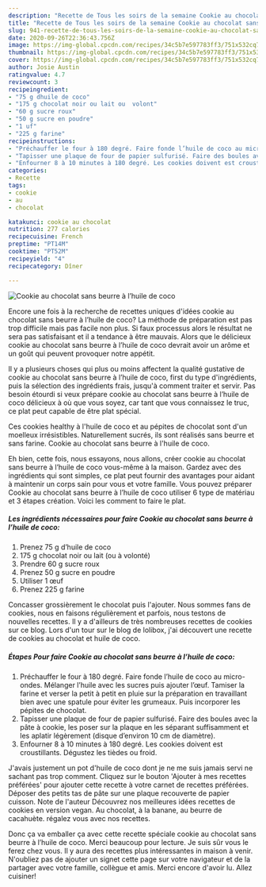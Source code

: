 ```yaml
---
description: "Recette de Tous les soirs de la semaine Cookie au chocolat sans beurre à l’huile de coco"
title: "Recette de Tous les soirs de la semaine Cookie au chocolat sans beurre à l’huile de coco"
slug: 941-recette-de-tous-les-soirs-de-la-semaine-cookie-au-chocolat-sans-beurre-a-lhuile-de-coco
date: 2020-09-26T22:36:43.756Z
image: https://img-global.cpcdn.com/recipes/34c5b7e597783ff3/751x532cq70/cookie-au-chocolat-sans-beurre-a-lhuile-de-coco-photo-principale-de-la-recette.jpg
thumbnail: https://img-global.cpcdn.com/recipes/34c5b7e597783ff3/751x532cq70/cookie-au-chocolat-sans-beurre-a-lhuile-de-coco-photo-principale-de-la-recette.jpg
cover: https://img-global.cpcdn.com/recipes/34c5b7e597783ff3/751x532cq70/cookie-au-chocolat-sans-beurre-a-lhuile-de-coco-photo-principale-de-la-recette.jpg
author: Josie Austin
ratingvalue: 4.7
reviewcount: 3
recipeingredient:
- "75 g dhuile de coco"
- "175 g chocolat noir ou lait ou  volont"
- "60 g sucre roux"
- "50 g sucre en poudre"
- "1 uf"
- "225 g farine"
recipeinstructions:
- "Préchauffer le four à 180 degré. Faire fonde l’huile de coco au micro-ondes. Mélanger l’huile avec les sucres puis ajouter l’œuf. Tamiser la farine et verser la petit à petit en pluie sur la préparation en travaillant bien avec une spatule pour éviter les grumeaux. Puis incorporer les pépites de chocolat."
- "Tapisser une plaque de four de papier sulfurisé. Faire des boules avec la pâte à cookie, les poser sur la plaque en les séparant suffisamment et les aplatir légèrement (disque d’environ 10 cm de diamètre)."
- "Enfourner 8 à 10 minutes à 180 degré. Les cookies doivent est croustillants. Dégustez les tièdes ou froid."
categories:
- Recette
tags:
- cookie
- au
- chocolat

katakunci: cookie au chocolat 
nutrition: 277 calories
recipecuisine: French
preptime: "PT14M"
cooktime: "PT52M"
recipeyield: "4"
recipecategory: Dîner

---
```



![Cookie au chocolat sans beurre à l’huile de coco](https://img-global.cpcdn.com/recipes/34c5b7e597783ff3/751x532cq70/cookie-au-chocolat-sans-beurre-a-lhuile-de-coco-photo-principale-de-la-recette.jpg)

Encore une fois à la recherche de recettes uniques d'idées cookie au chocolat sans beurre à l’huile de coco? La méthode de préparation est pas trop difficile mais pas facile non plus. Si faux processus alors le résultat ne sera pas satisfaisant et il a tendance à être mauvais. Alors que le délicieux cookie au chocolat sans beurre à l’huile de coco devrait avoir un arôme et un goût qui peuvent provoquer notre appétit.

Il y a plusieurs choses qui plus ou moins affectent la qualité gustative de cookie au chocolat sans beurre à l’huile de coco, first du type d'ingrédients, puis la sélection des ingrédients frais, jusqu'à comment traiter et servir. Pas besoin étourdi si veux prépare cookie au chocolat sans beurre à l’huile de coco délicieux à où que vous soyez, car tant que vous connaissez le truc, ce plat peut capable de être plat spécial.

Ces cookies healthy à l&#39;huile de coco et au pépites de chocolat sont d&#39;un moelleux irrésistibles. Naturellement sucrés, ils sont réalisés sans beurre et sans farine. Cookie au chocolat sans beurre à l&#39;huile de coco.


Eh bien, cette fois, nous essayons, nous allons, créer cookie au chocolat sans beurre à l’huile de coco vous-même à la maison. Gardez avec des ingrédients qui sont simples, ce plat peut fournir des avantages pour aidant à maintenir un corps sain pour vous et votre famille. Vous pouvez préparer Cookie au chocolat sans beurre à l’huile de coco utiliser 6 type de matériau et 3 étapes création. Voici les comment to faire le plat.

<!--inarticleads1-->

##### Les ingrédients nécessaires pour faire Cookie au chocolat sans beurre à l’huile de coco:

1. Prenez 75 g d’huile de coco
1.  175 g chocolat noir ou lait (ou à volonté)
1. Prendre 60 g sucre roux
1. Prenez 50 g sucre en poudre
1. Utiliser 1 œuf
1. Prenez 225 g farine


Concasser grossièrement le chocolat puis l&#39;ajouter. Nous sommes fans de cookies, nous en faisons régulièrement et parfois, nous testons de nouvelles recettes. Il y a d&#39;ailleurs de très nombreuses recettes de cookies sur ce blog. Lors d&#39;un tour sur le blog de lolibox, j&#39;ai découvert une recette de cookies au chocolat et huile de coco. 

<!--inarticleads2-->

##### Étapes Pour faire Cookie au chocolat sans beurre à l’huile de coco:

1. Préchauffer le four à 180 degré. Faire fonde l’huile de coco au micro-ondes. Mélanger l’huile avec les sucres puis ajouter l’œuf. Tamiser la farine et verser la petit à petit en pluie sur la préparation en travaillant bien avec une spatule pour éviter les grumeaux. Puis incorporer les pépites de chocolat.
1. Tapisser une plaque de four de papier sulfurisé. Faire des boules avec la pâte à cookie, les poser sur la plaque en les séparant suffisamment et les aplatir légèrement (disque d’environ 10 cm de diamètre).
1. Enfourner 8 à 10 minutes à 180 degré. Les cookies doivent est croustillants. Dégustez les tièdes ou froid.


J&#39;avais justement un pot d&#39;huile de coco dont je ne me suis jamais servi ne sachant pas trop comment. Cliquez sur le bouton &#39;Ajouter à mes recettes préférées&#39; pour ajouter cette recette à votre carnet de recettes préférées. Déposer des petits tas de pâte sur une plaque recouverte de papier cuisson. Note de l&#39;auteur Découvrez nos meilleures idées recettes de cookies en version vegan. Au chocolat, à la banane, au beurre de cacahuète. régalez vous avec nos recettes. 


Donc ça va emballer ça avec cette recette spéciale cookie au chocolat sans beurre à l’huile de coco. Merci beaucoup pour lecture. Je suis sûr vous le ferez chez vous. Il y aura des recettes plus  intéressantes in maison à venir. N'oubliez pas de ajouter un signet cette page sur votre navigateur et de la partager avec votre famille, collègue et amis. Merci encore d'avoir lu. Allez cuisiner!
